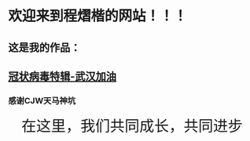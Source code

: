 # 欢迎来到程熠楷的网站！！！
## 这是我的作品：
## <a href="https://player.codemao.cn/w/39566608?user_id=1046539&scan_scene=community_workpage&exposure_scene=用户作品管理页" target="_blank">冠状病毒特辑-武汉加油</a>
### 感谢CJW天马神坑
 <center><a style="color:#;font-size:30px;">在这里，我们共同成长，共同进步</a></center>
